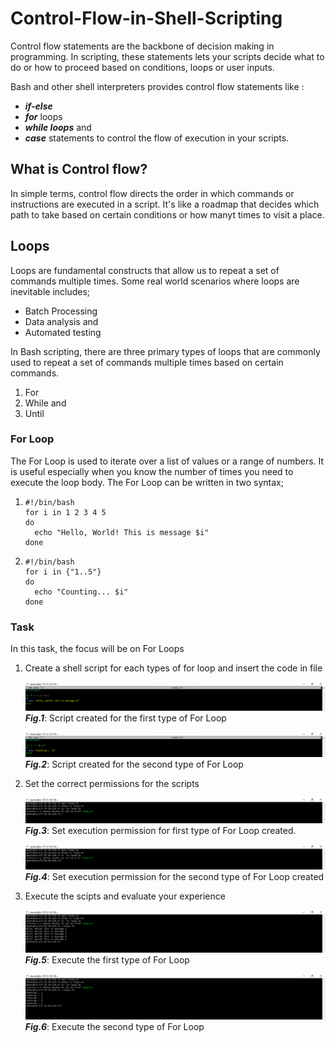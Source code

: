 # Control-Flow-in-Shell-Scripting

Control flow statements are the backbone of decision making in programming. In scripting, these statements lets your scripts decide what to do or how to proceed based on conditions, loops or user inputs.

Bash and other shell interpreters provides control flow statements like :
* _**if-else**_
* _**for**_ loops
* _**while loops**_ and
* _**case**_ statements to control the flow of execution in your scripts.

## What is Control flow?

In simple terms, control flow directs the order in which commands or instructions are executed in a script. It's like a roadmap that decides which path to take based on certain conditions or how manyt times to visit a place.

## Loops

Loops are fundamental constructs that allow us to repeat a set of commands multiple times. Some real world scenarios where loops are inevitable includes;
* Batch Processing
* Data analysis and
* Automated testing

In Bash scripting, there are three primary types of loops that are commonly used to repeat a set of commands multiple times based on certain commands.
1. For
2. While and
3. Until

### For Loop

The For Loop is used to iterate over a list of values or a range of numbers. It is useful especially when you know the number of times you need to execute the loop body. The For Loop can be written in two syntax;
1. ```
   #!/bin/bash
   for i in 1 2 3 4 5
   do
     echo "Hello, World! This is message $i"
   done
   ```

2. ```
   #!/bin/bash
   for i in {"1..5"}
   do
     echo "Counting... $i"
   done
   ```

### Task

In this task, the focus will be on For Loops

1. Create a shell script for each types of for loop and insert the code in file

   ![Script created for first type of loop](Images/create-loop1.png)
   _**Fig.1**_: Script created for the first type of For Loop

   ![Script created for the second type of loop](Images/create-loop2.png)
   _**Fig.2**_: Script created for the second type of For Loop

2. Set the correct permissions for the scripts

   ![Set execution permissions](Images/ls-loop1.png)
   _**Fig.3**_: Set execution permission for first type of For Loop created.

   ![Set execution permisssions](Images/ls-loop2.png)
   _**Fig.4**_: Set execution permission for the second type of For Loop created

3. Execute the scipts and evaluate your experience

   ![Execute scripts](Images/run-loop1.png)
   _**Fig.5**_: Execute the first type of For Loop

   ![Execute the second script](Images/run-loop2.png)
   _**Fig.6**_: Execute the second type of For Loop

